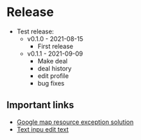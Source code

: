 # Release
- Test release:
    - v0.1.0 - 2021-08-15
        - First release
    - v0.1.1 - 2021-09-09
        - Make deal 
        - deal history
        - edit profile
        - bug fixes

## Important links
- [Google map resource exception solution](https://stackoverflow.com/questions/56629445/getting-a-android-content-res-resourcesnotfoundexception-resource-id-0x7f0200)
- [Text inpu edit text](https://www.section.io/engineering-education/how-is-textinputlayout-different-from-edittext)